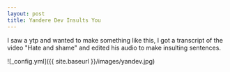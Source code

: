 ```yaml
---
layout: post
title: Yandere Dev Insults You
---
```


I saw a ytp and wanted to make something like this, I got a transcript of the video "Hate and shame" and edited his audio to make insulting sentences.

![_config.yml]({{ site.baseurl }}/images/yandev.jpg)


